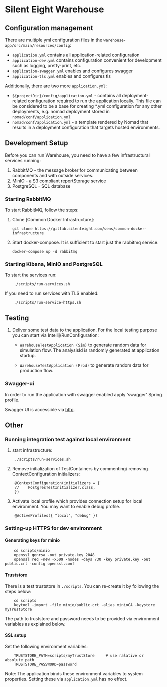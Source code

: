 # Silent Eight Warehouse

## Configuration management

There are multiple yml configuration files in the `warehouse-app/src/main/resources/config`:

- `application.yml` contains all application-related configuration
- `application-dev.yml` contains configuration convenient for development 
such as logging, pretty-print, etc.
- `application-swagger.yml` enables and configures swagger
- `application-tls.yml` enables and configures tls

Additionally, there are two more `application.yml`:
- `${projectDir}/config/application.yml` - contains all deployment-related configuration required 
  to run the application locally. This file can be considered to be a base for creating *.yml configuration
  for any other deployments, e.g. nomad deployment stored in `nomad/conf/application.yml`  
- `nomad/conf/application.yml` - a template rendered by Nomad that results in a deployment
  configuration that targets hosted environments.

## Development Setup

Before you can run Warehouse, you need to have a few infrastructural services running:

1. RabbitMQ - the message broker for communicating between components and with outside services.
2. MinIO - a S3 compliant reportStorage service
3. PostgreSQL - SQL database

### Starting RabbitMQ 
To start RabbitMQ, follow the steps:

1. Clone [Common Docker Infrastructure]:

       git clone https://gitlab.silenteight.com/sens/common-docker-infrastructure
       
1. Start docker-compose. It is sufficient to start just the rabbitmq service.
    
       docker-compose up -d rabbitmq

### Starting Kibana, MinIO and PostgreSQL
To start the services run:

        ./scripts/run-services.sh
        
If you need to run services with TLS enabled:

        ./scripts/run-service-https.sh
  
## Testing
 
1.  Deliver some test data to the application. 
    For the local testing purpose you can start via Intellij/RunConfiguration:
    
    -   `WarehouseTestApplication (Sim)` to generate random data for simulation flow.
        The analysisId is randomly generated at application startup.
   
    -   `WarehouseTestApplication (Prod)` to generate random data for production flow.

### Swagger-ui

In order to run the application with swagger enabled apply 'swagger' Spring profile.

Swagger UI is accessible via [http](http://localhost:24900/rest/warehouse/openapi/swagger-ui/index.html?configUrl=/rest/warehouse/openapi/api-docs/swagger-config).

## Other

### Running integration test against local environment

1. start infrastructure:
    
        ./scripts/run-services.sh
    
2. Remove initialization of TestContainers by commenting/ removing ContextConfiguration initializers:

        @ContextConfiguration(initializers = {
        //    PostgresTestInitializer.class,
        })
        
3. Activate local profile which provides connection setup for local environment.
   You may want to enable debug profile.

        @ActiveProfiles({ "local", "debug" })

### Setting-up HTTPS for dev environment 

#### Generating keys for minio

        cd scripts/minio
        openssl genrsa -out private.key 2048
        openssl req -new -x509 -nodes -days 730 -key private.key -out public.crt -config openssl.conf

#### Truststore
There is a test truststore in `./scripts`. You can re-create it by following the steps below:

        cd scripts
        keytool -import -file minio/public.crt -alias minioCA -keystore myTrustStore

The path to truststore and password needs to be provided via environment variables as explained below.

#### SSL setup
Set the following environment variables:

        TRUSTSTORE_PATH=scripts/myTrustStore     # use ralative or absolute path
        TRUSTSTORE_PASSWORD=password

Note: The application binds these environment variables to system properties. 
Setting these via `application.yml` has no effect.

